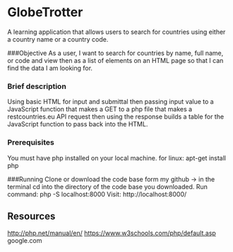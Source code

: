 # GlobeTrotter
A learning application that allows users to search for countries using either a country name or a country code.

###Objective
As a user, I want to search for countries by name, full name, or code and view then as a list of elements on an HTML page so that I can find the data I am looking for.

### Brief description
Using basic HTML for input and submittal then passing input value to a JavaScript function that makes a GET to a php file that makes a restcountries.eu API request then using the response builds a table for the JavaScript function to pass back into the HTML.

### Prerequisites
You must have php installed on your local machine.
for linux: apt-get install php


###Running
Clone or download the code base form my github -> in the terminal cd into the directory of the code base you downloaded.
Run command: php -S localhost:8000
Visit: http://localhost:8000/

## Resources
http://php.net/manual/en/
https://www.w3schools.com/php/default.asp
google.com
